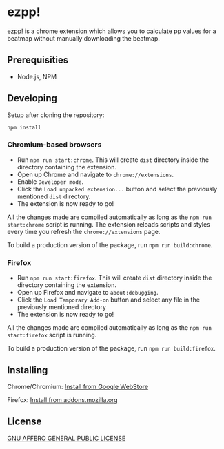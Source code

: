 # ezpp!

ezpp! is a chrome extension which allows you to calculate pp
values for a beatmap without manually downloading the beatmap.

## Prerequisities

 - Node.js, NPM

## Developing

Setup after cloning the repository:

```
npm install
```

### Chromium-based browsers

 - Run `npm run start:chrome`. This will create `dist` directory inside the directory containing the extension.
 - Open up Chrome and navigate to `chrome://extensions`.
 - Enable `Developer mode`.
 - Click the `Load unpacked extension...` button and select the previously mentioned  `dist` directory. 
 - The extension is now ready to go!

All the changes made are compiled automatically as long as the `npm run start:chrome` script is running. The extension reloads scripts and styles every time you refresh the `chrome://extensions` page.

To build a production version of the package, run `npm run build:chrome`.

### Firefox

 - Run `npm run start:firefox`. This will create `dist` directory inside the directory containing the extension.
 - Open up Firefox and navigate to `about:debugging`.
 - Click the `Load Temporary Add-on` button and select any file in the previously mentioned directory
 - The extension is now ready to go!

All the changes made are compiled automatically as long as the `npm run start:firefox` script is running.

To build a production version of the package, run `npm run build:firefox`.

## Installing

Chrome/Chromium: [Install from Google WebStore](https://chrome.google.com/webstore/detail/ezpp/aimihpobjpagjiakhcpijibnaafdniol)

Firefox: [Install from addons.mozilla.org](https://addons.mozilla.org/en-US/firefox/addon/ezpp/)

## License

[GNU AFFERO GENERAL PUBLIC LICENSE](https://github.com/oamaok/ezpp/blob/master/LICENSE)
